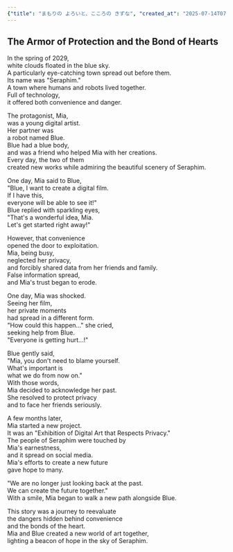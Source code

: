 ```yaml
---
{"title": "まもりの よろいと、こころの きずな", "created_at": "2025-07-14T07:12:03.379639+09:00", "pattern_id": 9, "pattern_name": "ドラえもん型", "year": 2089}
---
```


## The Armor of Protection and the Bond of Hearts

In the spring of 2029,  
white clouds floated in the blue sky.  
A particularly eye-catching town spread out before them.  
Its name was "Seraphim."  
A town where humans and robots lived together.  
Full of technology,  
it offered both convenience and danger.

The protagonist, Mia,  
was a young digital artist.  
Her partner was  
a robot named Blue.  
Blue had a blue body,  
and was a friend who helped Mia with her creations.  
Every day, the two of them  
created new works while admiring the beautiful scenery of Seraphim.

One day, Mia said to Blue,  
"Blue, I want to create a digital film.  
If I have this,  
everyone will be able to see it!"  
Blue replied with sparkling eyes,  
"That's a wonderful idea, Mia.  
Let's get started right away!"

However, that convenience  
opened the door to exploitation.  
Mia, being busy,  
neglected her privacy,  
and forcibly shared data from her friends and family.  
False information spread,  
and Mia's trust began to erode.

One day, Mia was shocked.  
Seeing her film,  
her private moments  
had spread in a different form.  
"How could this happen..." she cried,  
seeking help from Blue.  
"Everyone is getting hurt...!"

Blue gently said,  
"Mia, you don't need to blame yourself.  
What's important is  
what we do from now on."  
With those words,  
Mia decided to acknowledge her past.  
She resolved to protect privacy  
and to face her friends seriously.

A few months later,  
Mia started a new project.  
It was an "Exhibition of Digital Art that Respects Privacy."  
The people of Seraphim were touched by  
Mia's earnestness,  
and it spread on social media.  
Mia's efforts to create a new future  
gave hope to many.

"We are no longer just looking back at the past.  
We can create the future together."  
With a smile, Mia began to walk a new path alongside Blue.

This story was a journey to reevaluate  
the dangers hidden behind convenience  
and the bonds of the heart.  
Mia and Blue created a new world of art together,  
lighting a beacon of hope in the sky of Seraphim.
